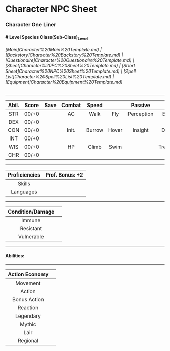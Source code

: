 # Character NPC Sheet
### Character One Liner
#### \# Level Species Class(Sub-Class)<sub>Level</sub>
###### [Main]Character%20Main%20Template.md) | [Backstory]Character%20Backstory%20Template.md) | [Questionaire]Character%20Questionaire%20Template.md) | [Sheet]Character%20PC%20Sheet%20Template.md) | [Short Sheet]Character%20NPC%20Sheet%20Template.md) | [Spell List]Character%20Spell%20List%20Template.md) | [Equipment]Character%20Equipment%20Template.md)
---

| Abil. | Score | Save | Combat | Speed  |       | Passive    | Sight       |
| :---: | :---: | :--: | :----: | :----: | :---: | :--------: | :---------: |
| STR   | 00/+0 |      | AC     | Walk   | Fly   | Perception | Blindsight  |
| DEX   | 00/+0 |      |        |        |       |            |             |
| CON   | 00/+0 |      | Init.  | Burrow | Hover | Insight    | Darkvision  |
| INT   | 00/+0 |      |        |        |       |            |             |
| WIS   | 00/+0 |      | HP     | Climb  | Swim  |            | Tremorsense |
| CHR   | 00/+0 |      |        |        |       |            |             |

---

| Proficiencies | Prof. Bonus: +2 |
| :------------:| :-------------: |
| Skills        |                 |
| Languages     |                 |

---

| Condition/Damage |      |
| :--------------: | :--: |
| Immune           |      |
| Resistant        |      |
| Vulnerable       |      |

---

#### Abilities:

---

| Action Economy |      |
| :------------: | :--: |
| Movement       |      |
| Action         |      |
| Bonus Action   |      |
| Reaction       |      |
| Legendary      |      |
| Mythic         |      |
| Lair           |      |
| Regional       |      |

